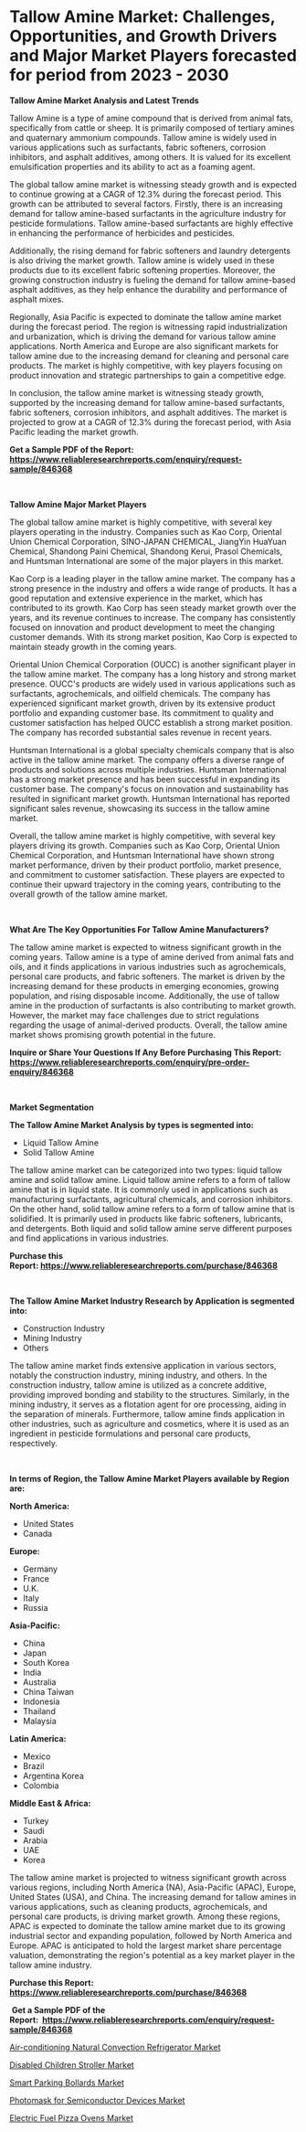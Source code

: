 <p><h1>Tallow Amine Market: Challenges, Opportunities, and Growth Drivers and Major Market Players forecasted for period from 2023 - 2030</h1></p><p><strong>Tallow Amine Market Analysis and Latest Trends</strong></p>
<p><p>Tallow Amine is a type of amine compound that is derived from animal fats, specifically from cattle or sheep. It is primarily composed of tertiary amines and quaternary ammonium compounds. Tallow amine is widely used in various applications such as surfactants, fabric softeners, corrosion inhibitors, and asphalt additives, among others. It is valued for its excellent emulsification properties and its ability to act as a foaming agent.</p><p>The global tallow amine market is witnessing steady growth and is expected to continue growing at a CAGR of 12.3% during the forecast period. This growth can be attributed to several factors. Firstly, there is an increasing demand for tallow amine-based surfactants in the agriculture industry for pesticide formulations. Tallow amine-based surfactants are highly effective in enhancing the performance of herbicides and pesticides.</p><p>Additionally, the rising demand for fabric softeners and laundry detergents is also driving the market growth. Tallow amine is widely used in these products due to its excellent fabric softening properties. Moreover, the growing construction industry is fueling the demand for tallow amine-based asphalt additives, as they help enhance the durability and performance of asphalt mixes.</p><p>Regionally, Asia Pacific is expected to dominate the tallow amine market during the forecast period. The region is witnessing rapid industrialization and urbanization, which is driving the demand for various tallow amine applications. North America and Europe are also significant markets for tallow amine due to the increasing demand for cleaning and personal care products. The market is highly competitive, with key players focusing on product innovation and strategic partnerships to gain a competitive edge.</p><p>In conclusion, the tallow amine market is witnessing steady growth, supported by the increasing demand for tallow amine-based surfactants, fabric softeners, corrosion inhibitors, and asphalt additives. The market is projected to grow at a CAGR of 12.3% during the forecast period, with Asia Pacific leading the market growth.</p></p>
<p><strong>Get a Sample PDF of the Report:&nbsp; <a href="https://www.reliableresearchreports.com/enquiry/request-sample/846368">https://www.reliableresearchreports.com/enquiry/request-sample/846368</a></strong></p>
<p>&nbsp;</p>
<p><strong>Tallow Amine Major Market Players</strong></p>
<p><p>The global tallow amine market is highly competitive, with several key players operating in the industry. Companies such as Kao Corp, Oriental Union Chemical Corporation, SINO-JAPAN CHEMICAL, JiangYin HuaYuan Chemical, Shandong Paini Chemical, Shandong Kerui, Prasol Chemicals, and Huntsman International are some of the major players in this market.</p><p>Kao Corp is a leading player in the tallow amine market. The company has a strong presence in the industry and offers a wide range of products. It has a good reputation and extensive experience in the market, which has contributed to its growth. Kao Corp has seen steady market growth over the years, and its revenue continues to increase. The company has consistently focused on innovation and product development to meet the changing customer demands. With its strong market position, Kao Corp is expected to maintain steady growth in the coming years.</p><p>Oriental Union Chemical Corporation (OUCC) is another significant player in the tallow amine market. The company has a long history and strong market presence. OUCC's products are widely used in various applications such as surfactants, agrochemicals, and oilfield chemicals. The company has experienced significant market growth, driven by its extensive product portfolio and expanding customer base. Its commitment to quality and customer satisfaction has helped OUCC establish a strong market position. The company has recorded substantial sales revenue in recent years.</p><p>Huntsman International is a global specialty chemicals company that is also active in the tallow amine market. The company offers a diverse range of products and solutions across multiple industries. Huntsman International has a strong market presence and has been successful in expanding its customer base. The company's focus on innovation and sustainability has resulted in significant market growth. Huntsman International has reported significant sales revenue, showcasing its success in the tallow amine market.</p><p>Overall, the tallow amine market is highly competitive, with several key players driving its growth. Companies such as Kao Corp, Oriental Union Chemical Corporation, and Huntsman International have shown strong market performance, driven by their product portfolio, market presence, and commitment to customer satisfaction. These players are expected to continue their upward trajectory in the coming years, contributing to the overall growth of the tallow amine market.</p></p>
<p>&nbsp;</p>
<p><strong>What Are The Key Opportunities For Tallow Amine Manufacturers?</strong></p>
<p><p>The tallow amine market is expected to witness significant growth in the coming years. Tallow amine is a type of amine derived from animal fats and oils, and it finds applications in various industries such as agrochemicals, personal care products, and fabric softeners. The market is driven by the increasing demand for these products in emerging economies, growing population, and rising disposable income. Additionally, the use of tallow amine in the production of surfactants is also contributing to market growth. However, the market may face challenges due to strict regulations regarding the usage of animal-derived products. Overall, the tallow amine market shows promising growth potential in the future.</p></p>
<p><strong>Inquire or Share Your Questions If Any Before Purchasing This Report: <a href="https://www.reliableresearchreports.com/enquiry/pre-order-enquiry/846368">https://www.reliableresearchreports.com/enquiry/pre-order-enquiry/846368</a></strong></p>
<p>&nbsp;</p>
<p><strong>Market Segmentation</strong></p>
<p><strong>The Tallow Amine Market Analysis by types is segmented into:</strong></p>
<p><ul><li>Liquid Tallow Amine</li><li>Solid Tallow Amine</li></ul></p>
<p><p>The tallow amine market can be categorized into two types: liquid tallow amine and solid tallow amine. Liquid tallow amine refers to a form of tallow amine that is in liquid state. It is commonly used in applications such as manufacturing surfactants, agricultural chemicals, and corrosion inhibitors. On the other hand, solid tallow amine refers to a form of tallow amine that is solidified. It is primarily used in products like fabric softeners, lubricants, and detergents. Both liquid and solid tallow amine serve different purposes and find applications in various industries.</p></p>
<p><strong>Purchase this Report:&nbsp;<a href="https://www.reliableresearchreports.com/purchase/846368">https://www.reliableresearchreports.com/purchase/846368</a></strong></p>
<p>&nbsp;</p>
<p><strong>The Tallow Amine Market Industry Research by Application is segmented into:</strong></p>
<p><ul><li>Construction Industry</li><li>Mining Industry</li><li>Others</li></ul></p>
<p><p>The tallow amine market finds extensive application in various sectors, notably the construction industry, mining industry, and others. In the construction industry, tallow amine is utilized as a concrete additive, providing improved bonding and stability to the structures. Similarly, in the mining industry, it serves as a flotation agent for ore processing, aiding in the separation of minerals. Furthermore, tallow amine finds application in other industries, such as agriculture and cosmetics, where it is used as an ingredient in pesticide formulations and personal care products, respectively.</p></p>
<p>&nbsp;</p>
<p><strong>In terms of Region, the Tallow Amine Market Players available by Region are:</strong></p>
<p>
    <p> <strong> North America: </strong>
        <ul>
            <li>United States</li>
            <li>Canada</li>
        </ul>
        </p> 
    <p> <strong> Europe: </strong>
        <ul>
            <li>Germany</li>
            <li>France</li>
            <li>U.K.</li>
            <li>Italy</li>
            <li>Russia</li>
        </ul>
        </p> 
    <p> <strong> Asia-Pacific: </strong>
        <ul>
            <li>China</li>
            <li>Japan</li>
            <li>South Korea</li>
            <li>India</li>
            <li>Australia</li>
            <li>China Taiwan</li>
            <li>Indonesia</li>
            <li>Thailand</li>
            <li>Malaysia</li>
        </ul>
        </p> 
    <p> <strong> Latin America: </strong>
        <ul>
            <li>Mexico</li>
            <li>Brazil</li>
            <li>Argentina Korea</li>
            <li>Colombia</li>
        </ul>
        </p> 
    <p> <strong> Middle East & Africa: </strong>
        <ul>
            <li>Turkey</li>
            <li>Saudi</li>
            <li>Arabia</li>
            <li>UAE</li>
            <li>Korea</li>
        </ul>
    </p>
    </p>
<p><p>The tallow amine market is projected to witness significant growth across various regions, including North America (NA), Asia-Pacific (APAC), Europe, United States (USA), and China. The increasing demand for tallow amines in various applications, such as cleaning products, agrochemicals, and personal care products, is driving market growth. Among these regions, APAC is expected to dominate the tallow amine market due to its growing industrial sector and expanding population, followed by North America and Europe. APAC is anticipated to hold the largest market share percentage valuation, demonstrating the region's potential as a key market player in the tallow amine industry.</p></p>
<p><strong>Purchase this Report: <a href="https://www.reliableresearchreports.com/purchase/846368">https://www.reliableresearchreports.com/purchase/846368</a></strong></p>
<p>&nbsp;<strong>Get a Sample PDF of the Report:&nbsp;&nbsp;<a href="https://www.reliableresearchreports.com/enquiry/request-sample/846368">https://www.reliableresearchreports.com/enquiry/request-sample/846368</a></strong></p>
<p><strong></strong></p>
<p><p><a href="https://medium.com/@itzelheller546/air-conditioning-natural-convection-refrigerator-market-report-reveals-the-latest-trends-and-growth-9140d7ba09e3">Air-conditioning Natural Convection Refrigerator Market</a></p><p><a href="https://medium.com/@mikeflatley6362/disabled-children-stroller-market-exploring-market-share-market-trends-and-future-growth-d46b4ed798ef">Disabled Children Stroller Market</a></p><p><a href="https://medium.com/@lauryframi644/smart-parking-bollards-nbsp-market-focuses-on-market-share-size-and-projected-forecast-till-2030-e4de76edf516">Smart Parking Bollards Market</a></p><p><a href="https://medium.com/@carrolltorp/photomask-for-semiconductor-devices-market-comprehensive-assessment-by-type-application-and-001044c024b5">Photomask for Semiconductor Devices Market</a></p><p><a href="https://medium.com/@ameliahaleyi77567/electric-fuel-pizza-ovens-market-report-reveals-the-latest-trends-and-growth-opportunities-of-this-91b447baeb23">Electric Fuel Pizza Ovens Market</a></p></p>
